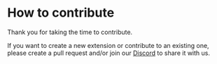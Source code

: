 # How to contribute

Thank you for taking the time to contribute.

If you want to create a new extension or contribute to an existing one, please create a pull request and/or join our [Discord](https://discord.gg/MXXKU6gc) to share it with us.
